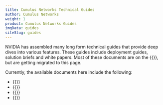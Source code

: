 ```yaml
---
title: Cumulus Networks Technical Guides
author: Cumulus Networks
weight: 1
product: Cumulus Networks Guides
imgData: guides
siteSlug: guides
---
```


NVIDIA has assembled many long form technical guides that provide deep dives into various features. These guides include deployment guides, solution briefs and white papers. Most of these documents are on the {{<exlink url="https://resource.nvidia.com/l/en-us-networking" text="main website">}}, but are getting migrated to this page.

Currently, the available documents here include the following:

- {{<link title="NVIDIA Air User Guide">}}
- {{<link title="Production Ready Automation Guide">}}
- {{<link title="Cumulus Linux Security Guide">}}
- {{<link title="NVIDIA Cumulus Linux Deployment Guide for VMware NSX-T">}}
